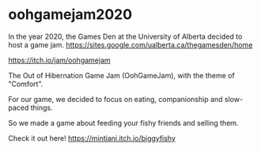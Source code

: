 # oohgamejam2020

In the year 2020, the Games Den at the University of Alberta decided to host a game jam. https://sites.google.com/ualberta.ca/thegamesden/home

https://itch.io/jam/oohgamejam

The Out of Hibernation Game Jam (OohGameJam), with the theme of "Comfort".

For our game, we decided to focus on eating, companionship and slow-paced things.

So we made a game about feeding your fishy friends and selling them. 

Check it out here!
https://mintiani.itch.io/biggyfishy
